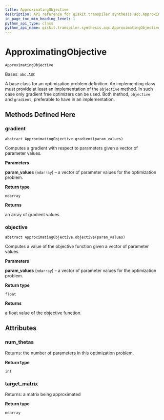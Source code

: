 ```yaml
---
title: ApproximatingObjective
description: API reference for qiskit.transpiler.synthesis.aqc.ApproximatingObjective
in_page_toc_min_heading_level: 1
python_api_type: class
python_api_name: qiskit.transpiler.synthesis.aqc.ApproximatingObjective
---
```


# ApproximatingObjective

<span id="qiskit.transpiler.synthesis.aqc.ApproximatingObjective" />

`ApproximatingObjective`

Bases: `abc.ABC`

A base class for an optimization problem definition. An implementing class must provide at least an implementation of the `objective` method. In such case only gradient free optimizers can be used. Both method, `objective` and `gradient`, preferable to have in an implementation.

## Methods Defined Here

### gradient

<span id="qiskit.transpiler.synthesis.aqc.ApproximatingObjective.gradient" />

`abstract ApproximatingObjective.gradient(param_values)`

Computes a gradient with respect to parameters given a vector of parameter values.

**Parameters**

**param\_values** (`ndarray`) – a vector of parameter values for the optimization problem.

**Return type**

`ndarray`

**Returns**

an array of gradient values.

### objective

<span id="qiskit.transpiler.synthesis.aqc.ApproximatingObjective.objective" />

`abstract ApproximatingObjective.objective(param_values)`

Computes a value of the objective function given a vector of parameter values.

**Parameters**

**param\_values** (`ndarray`) – a vector of parameter values for the optimization problem.

**Return type**

`float`

**Returns**

a float value of the objective function.

## Attributes

<span id="qiskit.transpiler.synthesis.aqc.ApproximatingObjective.num_thetas" />

### num\_thetas

Returns: the number of parameters in this optimization problem.

**Return type**

`int`

<span id="qiskit.transpiler.synthesis.aqc.ApproximatingObjective.target_matrix" />

### target\_matrix

Returns: a matrix being approximated

**Return type**

`ndarray`

